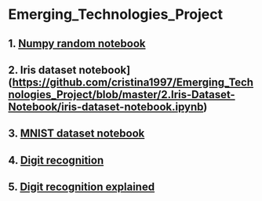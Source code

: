 # Emerging_Technologies_Project

## 1. [Numpy random notebook](https://github.com/cristina1997/Emerging_Technologies_Project/blob/master/1.Numpy-Random-Notebook/numpy-random-notebook.ipynb)

## 2. Iris dataset notebook](https://github.com/cristina1997/Emerging_Technologies_Project/blob/master/2.Iris-Dataset-Notebook/iris-dataset-notebook.ipynb)

## 3. [MNIST dataset notebook](https://github.com/cristina1997/Emerging_Technologies_Project/blob/master/3.MNIST-Dataset-Notebook/MNIST-dataset-notebook.ipynb)

## 4. [Digit recognition](https://github.com/cristina1997/Emerging_Technologies_Project/tree/master/4.Digit-Recognition-Script)

## 5. [Digit recognition explained](https://github.com/cristina1997/Emerging_Technologies_Project/blob/master/5.Digit-Recognition-Notebook/digit-recognition-notebook.ipynb)
